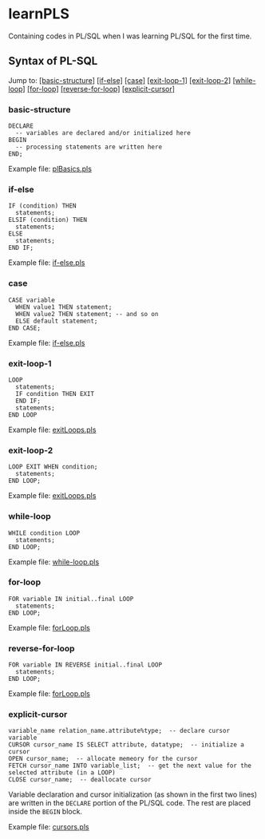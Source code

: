 # learnPLS
Containing codes in PL/SQL when I was learning PL/SQL for the first time.

## Syntax of PL-SQL
Jump to: [[basic-structure]](#basic-structure) [[if-else]](#if-else) [[case]](#case) [[exit-loop-1]](#exit-loop-1) [[exit-loop-2]](#exit-loop-2) [[while-loop]](#while-loop) [[for-loop]](#for-loop) [[reverse-for-loop]](#reverse-for-loop) [[explicit-cursor]](#explicit-cursor)

### basic-structure
```cool
DECLARE
  -- variables are declared and/or initialized here
BEGIN
  -- processing statements are written here
END;
```
Example file: [plBasics.pls](https://github.com/rafi007akhtar/learnPLS/blob/master/plBasics.pls)

### if-else
```cool
IF (condition) THEN
  statements;
ELSIF (condition) THEN
  statements;
ELSE
  statements;
END IF;
```
Example file: [if-else.pls](https://github.com/rafi007akhtar/learnPLS/blob/master/if-else.pls)

### case
```cool
CASE variable
  WHEN value1 THEN statement;
  WHEN value2 THEN statement; -- and so on
  ELSE default statement;
END CASE;
```
Example file: [if-else.pls](https://github.com/rafi007akhtar/learnPLS/blob/master/if-else.pls)


### exit-loop-1
```cool
LOOP
  statements;
  IF condition THEN EXIT
  END IF;
  statements;
END LOOP
```
Example file: [exitLoops.pls](https://github.com/rafi007akhtar/learnPLS/blob/master/exitLoops.pls)

### exit-loop-2
```cool
LOOP EXIT WHEN condition;
  statements;
END LOOP;
```
Example file: [exitLoops.pls](https://github.com/rafi007akhtar/learnPLS/blob/master/exitLoops.pls)


### while-loop
```cool
WHILE condition LOOP
  statements;
END LOOP;
```
Example file: [while-loop.pls](https://github.com/rafi007akhtar/learnPLS/blob/master/whileLoop.pls)

### for-loop
```cool
FOR variable IN initial..final LOOP
  statements;
END LOOP;
```
Example file: [forLoop.pls](https://github.com/rafi007akhtar/learnPLS/blob/master/forLoop.pls)

### reverse-for-loop
```cool
FOR variable IN REVERSE initial..final LOOP
  statements;
END LOOP;
```
Example file: [forLoop.pls](https://github.com/rafi007akhtar/learnPLS/blob/master/forLoop.pls)

### explicit-cursor
```cool
variable_name relation_name.attribute%type;  -- declare cursor variable
CURSOR cursor_name IS SELECT attribute, datatype;  -- initialize a cursor
OPEN cursor_name;  -- allocate memeory for the cursor
FETCH cursor_name INTO variable_list;  -- get the next value for the selected attribute (in a LOOP)
CLOSE cursor_name;  -- deallocate cursor
```
Variable declaration and cursor initialization (as shown in the first two lines) are written in the `DECLARE` portion of the PL/SQL code. The rest are placed inside the `BEGIN` block.

Example file: [cursors.pls](https://github.com/rafi007akhtar/learnPLS/blob/master/cursors.pls)
